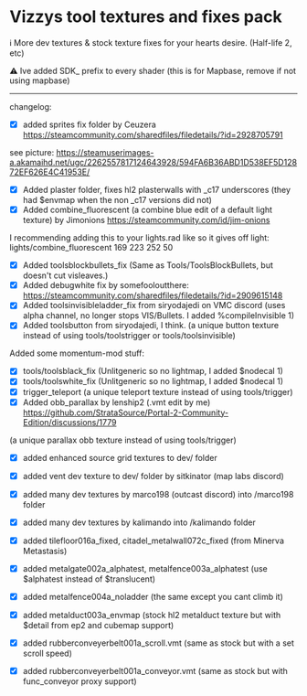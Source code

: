 # Vizzys tool textures and fixes pack
ℹ️ More dev textures & stock texture fixes for your hearts desire. (Half-life 2, etc)

⚠️ Ive added SDK_ prefix to every shader (this is for Mapbase, remove if not using mapbase)

---
changelog:

- [x] added sprites fix folder by Ceuzera https://steamcommunity.com/sharedfiles/filedetails/?id=2928705791

see picture: https://steamuserimages-a.akamaihd.net/ugc/2262557817124643928/594FA6B36ABD1D538EF5D12872EF626E4C41953E/

- [x] Added plaster folder, fixes hl2 plasterwalls with _c17 underscores (they had $envmap when the non _c17 versions did not)
- [x] Added combine_fluorescent (a combine blue edit of a default light texture) by Jimonions https://steamcommunity.com/id/jim-onions

I recommending adding this to your lights.rad like so it gives off light: lights/combine_fluorescent	169 223 252 50

- [x] Added toolsblockbullets_fix (Same as Tools/ToolsBlockBullets, but doesn't cut visleaves.)
- [x] Added debugwhite fix by somefooloutthere: https://steamcommunity.com/sharedfiles/filedetails/?id=2909615148
- [x] Added toolsinvisibleladder_fix from siryodajedi on VMC discord (uses alpha channel, no longer stops VIS/Bullets. I added %compileInvisible 1)
- [x] Added toolsbutton from siryodajedi, I think. (a unique button texture instead of using tools/toolstrigger or tools/toolsinvisible)

Added some momentum-mod stuff: 
- [x] tools/toolsblack_fix (Unlitgeneric so no lightmap, I added $nodecal 1)
- [x] tools/toolswhite_fix (Unlitgeneric so no lightmap, I added $nodecal 1)
- [x] trigger_teleport (a unique teleport texture instead of using tools/trigger)
- [x] Added obb_parallax by lenship2 (.vmt edit by me) https://github.com/StrataSource/Portal-2-Community-Edition/discussions/1779 

(a unique parallax obb texture instead of using tools/trigger)
- [x] added enhanced source grid textures to dev/ folder
- [x] added vent dev texture to dev/ folder by sitkinator (map labs discord)
- [x] added many dev textures by marco198 (outcast discord) into /marco198 folder
- [x] added many dev textures by kalimando into /kalimando folder
- [x] added tilefloor016a_fixed, citadel_metalwall072c_fixed (from Minerva Metastasis)
- [x] added metalgate002a_alphatest, metalfence003a_alphatest (use $alphatest instead of $translucent)
- [x] added metalfence004a_noladder (the same except you cant climb it)
- [x] added metalduct003a_envmap (stock hl2 metalduct texture but with $detail from ep2 and cubemap support)
- [x] added rubberconveyerbelt001a_scroll.vmt (same as stock but with a set scroll speed)
- [x] added rubberconveyerbelt001a_conveyor.vmt (same as stock but with func_conveyor proxy support)


